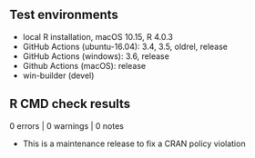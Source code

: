 ## Test environments

* local R installation, macOS 10.15, R 4.0.3
* GitHub Actions (ubuntu-16.04): 3.4, 3.5, oldrel, release
* GitHub Actions (windows): 3.6, release
* Github Actions (macOS): release
* win-builder (devel)

## R CMD check results

0 errors | 0 warnings | 0 notes

* This is a maintenance release to fix a CRAN policy violation
